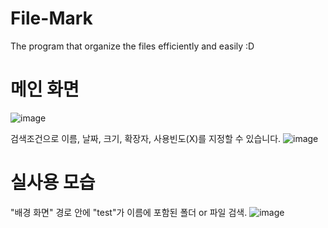 # File-Mark
 The program that organize the files efficiently and easily :D

# 메인 화면
![image](https://user-images.githubusercontent.com/59419591/201371906-edc5a603-9709-4db8-bfe3-2eefdd3316eb.png)

검색조건으로 이름, 날짜, 크기, 확장자, 사용빈도(X)를 지정할 수 있습니다.
![image](https://user-images.githubusercontent.com/59419591/201374424-78b5d4b5-284d-4dbf-af5f-922631b64a2c.png)


# 실사용 모습
"배경 화면" 경로 안에 "test"가 이름에 포함된 폴더 or 파일 검색.
![image](https://user-images.githubusercontent.com/59419591/201372982-6cda15e2-a898-45eb-b3de-ef6506d77bfc.png)
